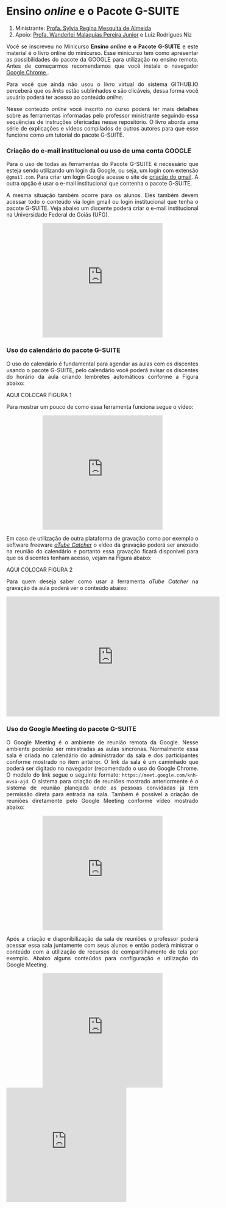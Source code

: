 # Ensino _online_ e o Pacote **G-SUITE**

1. Ministrante: [Profa. Sylvia Regina Mesquita de Almeida](http://lattes.cnpq.br/1855764480221018)  
2. Apoio: [Profa. Wanderlei Malaquias Pereira Junior]( http://lattes.cnpq.br/2268506213083114) e Luiz Rodrigues Niz

<p style='text-align: justify;'>Você se inscreveu no Minicurso <b>Ensino <i>online</i> e o Pacote G-SUITE</b> e este material é o livro online do minicurso. Esse minicurso tem como apresentar as possibilidades do pacote da GOOGLE para utilização no ensino remoto. Antes de começarmos recomendamos que você instale o navegador <a href="https://www.google.com/intl/pt-BR/chrome/">Google Chrome </a>.</p>

<p style='text-align: justify;'>Para você que ainda não usou o livro virtual do sistema GITHUB.IO perceberá que os <i>links</i> estão sublinhados e são clicáveis, dessa forma você usuário poderá ter acesso ao conteúdo <i>online</i>.</p>

<p style='text-align: justify;'>Nesse conteúdo <i>online</i> você inscrito no curso poderá ter mais detalhes sobre as ferramentas informadas pelo professor ministrante seguindo essa sequências de instruções ofericadas nesse repositório. O livro aborda uma série de explicações e vídeos compilados de outros autores para que esse funcione como um tutorial do pacote G-SUITE.</p>

### Criação do e-mail institucional ou uso de uma conta GOOGLE

<p style='text-align: justify;'>Para o uso de todas as ferramentas do Pacote G-SUITE</b> é necessário que esteja sendo utilizando um login da Google, ou seja, um login com extensão <code>@gmail.com</code>. Para criar um login Google acesse o site de <a href="https://www.google.com/intl/pt-BR/chrome/">criação do gmail</a>. A outra opção é usar o e-mail institucional que contenha o pacote G-SUITE.</p>

<p style='text-align: justify;'>A mesma situação também ocorre para os alunos. Eles também devem acessar todo o conteúdo via login gmail ou login institucional que tenha o pacote G-SUITE. Veja abaixo um discente poderá criar o e-mail institucional na Universidade Federal de Goiás (UFG).</p>

<center> <iframe width="315" height="300" src="https://www.youtube.com/embed/POVPrCkhUgQ" frameborder="0" allow="accelerometer; autoplay; encrypted-media; gyroscope; picture-in-picture" allowfullscreen></iframe> </center>

### Uso do calendário do pacote G-SUITE

<p style='text-align: justify;'>O uso do calendário é fundamental para agendar as aulas com os discentes usando o pacote G-SUITE, pelo calendário você poderá avisar os discentes do horário da aula criando lembretes automáticos conforme a Figura abaixo:</p>

AQUI COLOCAR FIGURA 1

<p style='text-align: justify;'>Para mostrar um pouco de como essa ferramenta funciona segue o vídeo:</p>

<center> <iframe width="315" height="300" src="https://www.youtube.com/embed/bKeqCNvftTI" frameborder="0" allow="accelerometer; autoplay; encrypted-media; gyroscope; picture-in-picture" allowfullscreen></iframe> </center>

<p style='text-align: justify;'>Em caso de utilização de outra plataforma de gravação como por exemplo o software freeware <a href="https://atube-catcher.br.uptodown.com/windows"><i>aTube Catcher</i></a> o vídeo da gravação poderá ser anexado na reunião do calendário e portanto essa gravação ficará disponível para que os discentes tenham acesso, vejam na Figura abaixo:</p>

AQUI COLOCAR FIGURA 2  

<p style='text-align: justify;'>Para quem deseja saber como usar a ferramenta <i>aTube Catcher</i> na gravação da aula poderá ver o conteúdo abaixo:</p>
          
<center> <iframe width="560" height="315" src="https://www.youtube.com/embed/OE7Hrt0tAew" frameborder="0" allow="accelerometer; autoplay; encrypted-media; gyroscope; picture-in-picture" allowfullscreen></iframe> </center>

### Uso do Google Meeting do pacote G-SUITE

<p style='text-align: justify;'>O Google Meeting é o ambiente de reunião remota da Google. Nesse ambiente poderão ser ministradas as aulas síncronas. Normalmente essa sala é criada no calendário do administrador da sala e dos participantes conforme mostrado no item anteiror. O link da sala é um caminhado que poderá ser digitado no navegador (recomendado o uso do Google Chrome. O modelo do link segue o seguinte formato: <code>https://meet.google.com/knh-mvsa-ajd</code>. O sistema para criação de reuniões mostrado anteriormente é o sistema de reunião planejada onde as pessoas convidadas já tem permissão direta para entrada na sala. Também é possível a criação de reuniões diretamente pelo Google Meeting conforme vídeo mostrado abaixo:</p>

<center> <iframe width="315" height="300" src="https://www.youtube.com/embed/gW-ncVx3G8I" frameborder="0" allow="accelerometer; autoplay; encrypted-media; gyroscope; picture-in-picture" allowfullscreen></iframe> </center>

<p style='text-align: justify;'>Após a criação e disponibilização da sala de reuniões o professor poderá acessar essa sala juntamente com seus alunos e então poderá ministrar o conteúdo com a utilização de recursos de compartilhamento de tela por exemplo. Abaixo alguns conteúdos para configuração e utilização do Google Meeting.</p>

<center> <iframe width="315" height="300" src="https://www.youtube.com/embed/I50qnfMSaH4" frameborder="0" allow="accelerometer; autoplay; encrypted-media; gyroscope; picture-in-picture" allowfullscreen></iframe> </center>


<iframe width="315" height="300" src="https://www.youtube.com/embed/QRyA2uaM2hA" frameborder="0" allow="accelerometer; autoplay; encrypted-media; gyroscope; picture-in-picture" allowfullscreen></iframe>



